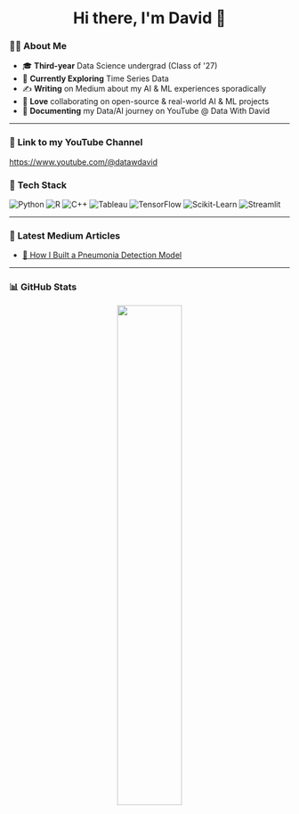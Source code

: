 <h1 align="center">Hi there, I'm David 👋</h1>

### 👨‍💻 **About Me**
- 🎓 **Third-year** Data Science undergrad (Class of '27)
- 🔎 **Currently Exploring** Time Series Data
- ✍️ **Writing** on Medium about my AI & ML experiences sporadically
- 🚀 **Love** collaborating on open-source & real-world AI & ML projects
- 🎥 **Documenting** my Data/AI journey on YouTube @ Data With David

---

### 📎 **Link to my YouTube Channel**
https://www.youtube.com/@datawdavid

### 🔧 **Tech Stack**

![Python](https://img.shields.io/badge/Python-3776AB?style=for-the-badge&logo=python&logoColor=white)
![R](https://img.shields.io/badge/R-276DC3?style=for-the-badge&logo=r&logoColor=white)
![C++](https://img.shields.io/badge/C++-00599C?style=for-the-badge&logo=c%2B%2B&logoColor=white)
![Tableau](https://img.shields.io/badge/Tableau-E97627?style=for-the-badge&logo=tableau&logoColor=white)
![TensorFlow](https://img.shields.io/badge/TensorFlow-FF6F00?style=for-the-badge&logo=tensorflow&logoColor=white)
![Scikit-Learn](https://img.shields.io/badge/Scikit%20Learn-F7931E?style=for-the-badge&logo=scikit-learn&logoColor=white)
![Streamlit](https://img.shields.io/badge/Streamlit-FF4B4B?style=for-the-badge&logo=streamlit&logoColor=white)

---


### 📢 **Latest Medium Articles**
<!-- BLOG-POST-LIST:START -->
- [🚀 How I Built a Pneumonia Detection Model](https://medium.com/@boulesd21/training-a-cnn-to-detect-pneumonia-heres-what-i-learned-d7ea8994f647)
<!-- BLOG-POST-LIST:END -->

---

### 📊 **GitHub Stats**
<p align="center">
  <img src="https://github-readme-stats.vercel.app/api?username=david-boules&show_icons=true&theme=radical" width="48%" />
</p>

